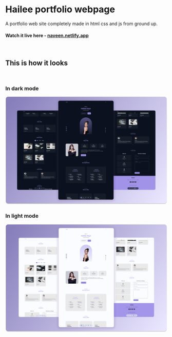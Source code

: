 # Hailee portfolio webpage

A portfolio web site completely made in html css and js from ground up.

#### Watch it live here - [naveen.netlify.app](https://beamish-scone-7ce9d0.netlify.app/)
<br>

## This is how it looks

<br>

### In dark mode

![In dark mode](./preview/hailee-dark.png)

### In light mode

![In light mode](./preview/hailee-light.png)
